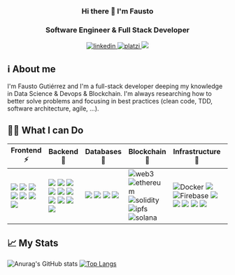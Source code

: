<!--
**faustogut/faustogut** is a ✨ _special_ ✨ repository because its `README.md` (this file) appears on your GitHub profile.

Here are some ideas to get you started:

- 🔭 I’m currently working on ...
- 🌱 I’m currently learning ...
- 👯 I’m looking to collaborate on ...
- 🤔 I’m looking for help with ...
- 💬 Ask me about ...
- 📫 How to reach me: ...
- 😄 Pronouns: ...
- ⚡ Fun fact: ...

(for me: badges catalogs)
https://github.com/alexandresanlim/Badges4-README.md-Profile
https://github.com/Ileriayo/markdown-badges
https://github.com/badges/awesome-badges
-->

### <div align="center" width="200">Hi there 👋 I'm Fausto</div>
### <div align="center" width="200">Software Engineer & Full Stack Developer</div>

<p align="center">
    <a href="https://www.linkedin.com/in/faustogut">
      <img src="https://img.shields.io/badge/LinkedIn-0077B5?style=for-the-badge&logo=linkedin&logoColor=white" alt="linkedin">
    </a>
    <a href="https://platzi.com/p/faustogut">
      <img src="https://img.shields.io/badge/platzi-7fc719?style=for-the-badge&logo=platzi&logoColor=white" alt="platzi">
    </a>
    <a href="https://twitter.com/faustogut">
        <img src="https://img.shields.io/badge/-Twitter-1ca0f1?style=for-the-badge&labelColor=1ca0f1&logo=twitter&logoColor=white" />
    </a>
</p>

## ℹ About me
I'm Fausto Gutiérrez and I'm a full-stack developer deeping my knowledge in Data Science & Devops & Blockchain. I'm always researching how to better solve problems and focusing in best practices (clean code, TDD, software architecture, agile, ...).

## 👨‍💻 What I can Do
<table>
  <thead>
    <tr>
      <th>Frontend ⚡</th>
      <th>Backend 🧐</th>
      <th>Databases🌱</th>
      <th>Blockchain🌱</th>
      <th>Infrastructure🌱</th>
      <th>Other ⚙</th>
    </tr>
  </thead>
  <tbody>
    <tr>
      <td>
        <img src="https://img.shields.io/badge/HTML5-E34F26?style=for-the-badge&logo=html5&logoColor=white"/>
        <img src="https://img.shields.io/badge/CSS3-1572B6?style=for-the-badge&logo=css3&logoColor=white"/>
        <img src="https://img.shields.io/badge/JavaScript-323330?style=for-the-badge&logo=javascript&logoColor=F7DF1E"/>
        <img src="https://img.shields.io/badge/Bootstrap-563D7C?style=for-the-badge&logo=bootstrap&logoColor=white"/>
        <img src="https://img.shields.io/badge/Vue.js-35495E?style=for-the-badge&logo=vuedotjs&logoColor=4FC08D"/>
        <img src="https://img.shields.io/badge/React-20232A?style=for-the-badge&logo=react&logoColor=61DAFB">
        <img src="https://img.shields.io/badge/Capacitor-119EFF?style=for-the-badge&logo=Capacitor&logoColor=white"/>
      </td>
      <td>
        <img src="https://img.shields.io/badge/Python-FFD43B?style=for-the-badge&logo=python&logoColor=blue"/>              
        <img src="https://img.shields.io/badge/Flask-000000?style=for-the-badge&logo=flask&logoColor=white"/>
        <img src="https://img.shields.io/badge/fastapi-109989?style=for-the-badge&logo=FASTAPI&logoColor=white"/>
        <img src="https://img.shields.io/badge/Django-092E20?style=for-the-badge&logo=django&logoColor=green"/>
        <img src="https://img.shields.io/badge/PHP-777BB4?style=for-the-badge&logo=php&logoColor=white"/>
        <img src="https://img.shields.io/badge/Laravel-FF2D20?style=for-the-badge&logo=laravel&logoColor=white"/>
        <img src="https://img.shields.io/badge/Node.js-339933?style=for-the-badge&logo=nodedotjs&logoColor=white"/>
        <img src="https://img.shields.io/badge/Express.js-000000?style=for-the-badge&logo=express&logoColor=white"/>
        <img src="https://img.shields.io/badge/Delphi-B22222?style=for-the-badge&logo=delphi&logoColor=white"/>        
        <img src="https://img.shields.io/badge/c%23-%23239120.svg?style=for-the-badge&logo=c-sharp&logoColor=white"/>
      </td>
      <td>
        <img src="https://img.shields.io/badge/Microsoft%20SQL%20Server-CC2927?style=for-the-badge&logo=microsoft%20sql%20server&logoColor=white"/>
        <img src="https://img.shields.io/badge/PostgreSQL-316192?style=for-the-badge&logo=postgresql&logoColor=white"/>        
        <img src="https://img.shields.io/badge/MySQL-005C84?style=for-the-badge&logo=mysql&logoColor=white"/>
        <img src="https://img.shields.io/badge/MongoDB-4EA94B?style=for-the-badge&logo=mongodb&logoColor=white"/>
      </td>
      <td>
        <img src="https://img.shields.io/badge/web3-ef6830?style=for-the-badge&logo=web3.js&logoColor=white" alt="web3">          
        <img src="https://img.shields.io/badge/ethereum-9e70be?style=for-the-badge&logo=ethereum&logoColor=white" alt="ethereum">
        <img src="https://img.shields.io/badge/solidity-272525?style=for-the-badge&logo=solidity&logoColor=white" alt="solidity">          
        <img src="https://img.shields.io/badge/ipfs-041727?style=for-the-badge&logo=ipfs&logoColor=white" alt="ipfs">          
        <img src="https://img.shields.io/badge/solana-9945FF?style=for-the-badge&logo=solana&logoColor=white" alt="solana">
      </td>
      <td>
        <img src="https://img.shields.io/badge/docker-0db7ed?style=for-the-badge&logo=docker&logoColor=white" alt="Docker"/>
        <img src="https://img.shields.io/badge/kubernetes-326ce5.svg?&style=for-the-badge&logo=kubernetes&logoColor=white"/>
        <img src="https://img.shields.io/badge/firebase-FFA611?style=for-the-badge&logo=firebase&logoColor=white" alt="Firebase"/>
        <img src="https://img.shields.io/badge/Google_Cloud-4285F4?style=for-the-badge&logo=google-cloud&logoColor=white"/>
        <img src="https://img.shields.io/badge/Amazon_AWS-FF9900?style=for-the-badge&logo=amazonaws&logoColor=white"/>
        <img src="https://img.shields.io/badge/Jenkins-D24939?style=for-the-badge&logo=Jenkins&logoColor=white"/>
        <img src="https://img.shields.io/badge/GitLab-330F63?style=for-the-badge&logo=gitlab&logoColor=white"/>                
        <img src="https://img.shields.io/badge/travis_CI-3EAAAF?style=for-the-badge&logo=travisci&logoColor=white"/>
      </td>
      <td>
        <img src="https://img.shields.io/badge/Colab-F9AB00?style=for-the-badge&logo=googlecolab&color=525252"/>      
        <img src="https://img.shields.io/badge/TypeScript-007ACC?style=for-the-badge&logo=typescript&logoColor=white"/>
        <img src="https://img.shields.io/badge/next.js-000000?style=for-the-badge&logo=nextdotjs&logoColor=white"/>
        <img src="https://img.shields.io/badge/nuxt.js-00C58E?style=for-the-badge&logo=nuxtdotjs&logoColor=white"/>
        <img src="https://img.shields.io/badge/Wordpress-21759B?style=for-the-badge&logo=wordpress&logoColor=white"/>
        <img src="https://img.shields.io/badge/Selenium-43B02A?style=for-the-badge&logo=Selenium&logoColor=white"/>
        <img src="https://img.shields.io/badge/Cypress-17202C?style=for-the-badge&logo=cypress&logoColor=white"/>
        <img src="https://img.shields.io/badge/Jest-C21325?style=for-the-badge&logo=jest&logoColor=white"/>
        <img src="https://img.shields.io/badge/Java-ED8B00?style=for-the-badge&logo=java&logoColor=white"/>
      </td>
    </tr>
  </tbody>
</table>

## 📈 My Stats
![Anurag's GitHub stats](https://github-readme-stats.vercel.app/api?username=faustogut&count_private=true&show_icons=true)
[![Top Langs](https://github-readme-stats.vercel.app/api/top-langs/?username=faustogut&layout=compact)](https://github.com/anuraghazra/github-readme-stats)
